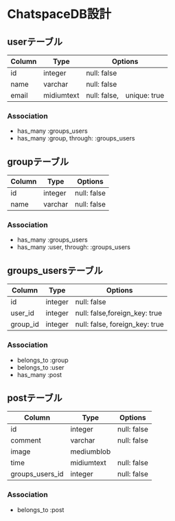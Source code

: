# ChatspaceDB設計
## userテーブル
|Column|Type|Options|
|------|----|-------|
|id|integer|null: false|
|name|varchar|null: false|
|email|midiumtext|null: false,　unique: true|
### Association
- has_many :groups_users
- has_many :group, through: :groups_users

## groupテーブル
|Column|Type|Options|
|------|----|-------|
|id|integer|null: false|
|name|varchar|null: false|
### Association
- has_many :groups_users
- has_many :user, through: :groups_users

## groups_usersテーブル
|Column|Type|Options|
|------|----|-------|
|id|integer|null: false|
|user_id|integer|null: false,foreign_key: true|
|group_id|integer|null: false, foreign_key: true|
### Association
- belongs_to :group
- belongs_to :user
- has_many :post

## postテーブル
|Column|Type|Options|
|------|----|-------|
|id|integer|null: false|
|comment|varchar|null: false|
|image|mediumblob||
|time|midiumtext|null: false|
|groups_users_id|integer|null: false|
### Association
- belongs_to :post


